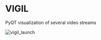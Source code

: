 # VIGIL
PyQT visualization of several video streams

![vigil_launch](https://github.com/ljkeller/vigil/assets/44109284/6e2c77f5-f06c-4cd1-a069-3e06ad725295)
